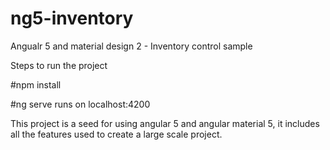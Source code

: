 # ng5-inventory
Angualr 5 and material design 2 -  Inventory control  sample 


Steps to run the project

#npm install

#ng serve runs on localhost:4200

This project is a seed for using angular 5 and angular material 5, it includes all the features used to create a large scale project.
